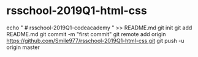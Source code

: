 # rsschool-2019Q1-html-css
echo  " # rsschool-2019Q1-codeacademy "  >> README.md
git init
git add README.md
git commit -m "first commit"
git remote add origin https://github.com/Smile977/rsschool-2019Q1-html-css.git
git push -u origin master
